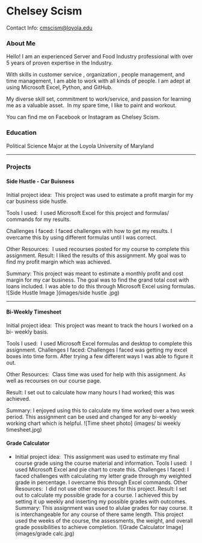 
# Chelsey Scism
Contact Info: cmscism@loyola.edu 
### About Me 
Hello! I am an experienced Server and Food Industry professional with over 5 years of proven expertise in the Industry. 

With skills in customer service , organization , people management, and time management, I am able to work with all kinds of people. I am adept at using Microsoft Excel, Python, and GitHub. 

My diverse skill set, commitment to work/service, and passion for learning me as a valuable asset.  In my spare time, I like to paint and workout. 

You can find me on Facebook or Instagram as Chelsey Scism. 

### Education 
Political Science Major at the Loyola University of Maryland 
***
### Projects

#### Side Hustle - Car Buisness 
 Initial project idea: 
This project was used to estimate a profit margin for my car business side hustle. 

Tools I used: 
I used Microsoft Excel for this project and formulas/ commands for my results. 

Challenges I faced:
I faced challenges with how to get my results. I overcame this by using different formulas until I was correct. 

Other Resources: 
I used recourses posted for my course to complete this assignment. 
Result:
I liked the results of this assignment. My goal was to find my profit margin which was achieved. 

Summary:
This project was meant to estimate a monthly profit and cost margin for my car business. The goal was to find the grand total cost with loans included. I was able to do this through Microsoft Excel using formulas. 
![Side Hustle Image ](images/side hustle .jpg)

***
#### Bi-Weekly Timesheet 
 Initial project idea: 
This project was meant to track the hours I worked on a bi- weekly basis. 

Tools I used: 
I used Microsoft Excel formulas and desktop to complete this assignment. 
Challenges I faced:
Challenges I faced was getting my excel boxes into time form. After trying a few different ways I was able to figure it out. 

Other Resources: 
Class time was used for help with this assignment. As well as recourses on our course page. 

Result:
I set out to calculate how many hours I had worked; this was achieved. 

Summary:
I enjoyed using this to calculate my time worked over a two week period. This assignment can be used and changed for any bi-weekly working chart which is helpful. 
![Time sheet photo] (images/ bi weekly timesheet.jpg)
#### Grade Calculator 
 - Initial project idea: 
This assignment was used to estimate my final course grade using the course material and information. 
Tools I used: 
I used Microsoft Excel and pie chart to create this. 
Challenges I faced:
I faced challenges with calculating my letter grade through my weighted grade in percentage. I overcame this through Excel commands. 
Other Resources: 
I did not use other resources for this project. 
Result:
I set out to calculate my possible grade for a course. I achieved this by setting it up weekly and inserting my possible grades with outcomes. 
Summary:
This assignment was used to alulae grades for nay course. It is interchangeable for any course of there same length. This project used the weeks of the course, the assessments, the weight, and overall grade possibilities to achieve completion. 
![Grade Calculator Image] (images/grade calc.jpg)